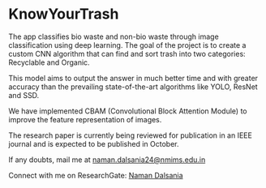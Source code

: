 # KnowYourTrash

The app classifies bio waste and non-bio waste through image classification using deep learning. The goal of the project is to create a custom CNN algorithm that can find and sort trash into two categories: Recyclable and Organic.

This model aims to output the answer in much better time and with greater accuracy than the prevailing state-of-the-art algorithms like YOLO, ResNet and SSD.

We have implemented CBAM (Convolutional Block Attention Module) to improve the feature representation of images.

The research paper is currently being reviewed for publication in an IEEE journal and is expected to be published in October.

If any doubts, mail me at naman.dalsania24@nmims.edu.in

Connect with me on ResearchGate: [Naman Dalsania](https://www.researchgate.net/profile/Naman-Dalsania)

